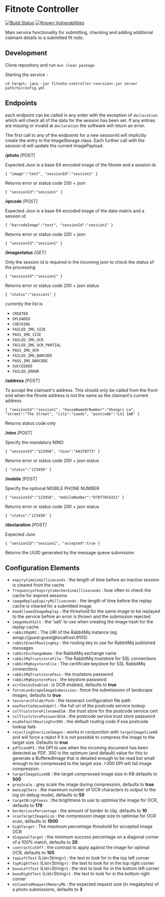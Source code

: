 # Fitnote Controller
[![Build Status](https://travis-ci.org/dwp/fitnote-controller.svg?branch=master)](https://travis-ci.org/dwp/fitnote-controller) [![Known Vulnerabilities](https://snyk.io/test/github/dwp/fitnote-controller/badge.svg)](https://snyk.io/test/github/dwp/fitnote-controller)

Main service functionality for submitting, checking and adding additional claimant details to a submitted fit note.      

## Development

Clone repository and run `mvn clean package`

Starting the service -
 
    cd target; java -jar fitnote-controller-<version>.jar server path/to/config.yml

## Endpoints

each endpoint can be called in any order with the exception of `declaration` which will check all of the data for the session has been set.  If any entries are missing or invalid at `declaration` the software will return an error.

The first call to any of the endpoints for a new sessionId will implicitly create the entry in the ImageStorage class.  Each further call with the session id will update the current ImagePayload.

**/photo** *[POST]*

Expected Json is a base 64 encoded image of the fitnote and a session id.

`{
  "image":"test",
  "sessionId":"session1"
}`

Returns error or status code 200 + json

`{
  "sessionId":"session1"
}`

**/qrcode** *[POST]*

Expected Json is a base 64 encoded image of the data-matrix and a session id

`{
  "barcodeImage":"test",
  "sessionId":"session1"
}`

Returns error or status code 200 + json

`{
  "sessionId":"session1"
}`


**/imagestatus** *[GET]*

Only the session id is required in the incoming json to check the status of the processing

`{
  "sessionId":"session1"
}`

Returns error or status code 200 + json status

`{
  "status":"session1"
}`

currently the list is

* `CREATED`
* `UPLOADED`
* `CHECKING`
* `FAILED_IMG_SIZE`
* `PASS_IMG_SIZE`
* `FAILED_IMG_OCR`
* `FAILED_IMG_OCR_PARTIAL`
* `PASS_IMG_OCR`
* `FAILED_IMG_BARCODE`
* `PASS_IMG_BARCODE`
* `SUCCEEDED`
* `FAILED_ERROR`

**/address** *[POST]*

To accept the claimant's address.  This should only be called from the front-end when the fitnote address is not the same as the claimant's current address

`{
  "sessionId":"session1",
  "houseNameOrNumber":"Shangri La",
  "street":"The Street",
  "city":"Leeds",
  "postcode":"LS1 1AB"
}`

Returns status code only


**/nino** *[POST]*

Specify the mandatory NINO

`{
  "sessionId":"123456",
  "nino":"AA370773"
}`

Returns error or status code 200 + json status

`{
  "status":"123456"
}`

**/mobile** *[POST]*

Specify the optional MOBILE PHONE NUMBER

`{
  "sessionId":"123456",
  "mobileNumber":"07877654321"
}`

Returns error or status code 200 + json status

`{
  "status":"123456"
}`


**/declaration** *[POST]*

Expected Json

`{
  "sessionId":"session1",
  "accepted":true
}`

Returns the UUID generated by the message queue submission

## Configuration Elements

* `expirytimeinmilliseconds` : the length of time before an inactive session is cleared from the cache
* `frequencyofexpirytimecheckinmilliseconds` : how often to check the cache for expired sessions
* `imageReplayExpiryMilliseconds` : the length of time before the replay cache is cleared for a submitted image
* `maxAllowedImageReplay` : the threshold for the same image to be replayed to the service before an error is thrown and the submission rejected
* `imageHashSalt` : the 'salt' to use when creating the image hash for the replay cache
* `rabbitMqURI` : The URI of the RabbitMq instance (eg. amqp://guest:guest@localhost:9105)
* `rabbitEventRoutingKey` : the routing key to use for RabbitMq published messages
* `rabbitExchangeName` : the RabbitMq exchange name
* `rabbitMqTruststoreFile` : The RabbitMq truststore for SSL connections
* `rabbitMqKeystoreFile` : The certificate keystore for SSL RabbitMq connections
* `rabbitMqTruststorePass` : the truststore password
* `rabbitMqKeystorePass` : the keystore password
* `ocrChecksEnabled` : is OCR enabled, defaults to **true**
* `forceLandscapeImageSubmission` : force the submissions of landscape images, defaults to **true**
* `tesseractFolderPath` : the tesseract configuration file path
* `easPostCodeLookUpUrl` : the full url of the postcode service lookup
* `sslTruststoreFilenameESA` : the trust store for the postcode service cert
* `sslTruststorePasswordESA` : the postcode service trust store password
* `esaDefaultRoutingForDRS` : the default routing code if esa postcode lookup fails
* `rejectingOversizeImages` : works in conjunction with `targetImageSizeKB` and will force a reject if it is not possible to compress the image to the target size.  Defaults to **true**
* `pdfScanDPI` : the DPI to use when the incoming document has been detected as PDF.  300 is the optimum (and default) value for this to generate a BufferedImage that is detailed enough to be read but small enough to be compressed to the target size.  >300 DPI will fail image compression.
* `targetImageSizeKB` : the target compressed image size in KB defaults to **500**
* `greyScale` : grey scale the image during compression, defaults to **true**
* `maxLogChars` : the maximum number of OCR characters to output to the log (in debug mode), defaults to **50**
* `targetBrightness` : the brightness to use to optimise the image for OCR, defaults to **179**
* `borderLossPercentage` : the amount of border to clip, defaults to **10**
* `scanTargetImageSize` : the compression image size to optimise for OCR scan, defaults to **1000**
* `highTarget` : The maximum percentage threshold for accepted image OCR
* `diagonalTarget` : the minimum success percentage on a diagonal corner of a 100% match, defaults to **20**
* `contrastCutOff` : the contrast to apply against the image for optimal OCR, defaults to **105**
* `topLeftText` (List\<String\>) : the text to look for in the top left corner
* `topRightText` (List\<String\>) : the text to look for in the top right corner
* `baseLeftText` (List\<String\>) : the text to look for in the bottom left corner
* `baseRightText` (List\<String\>) : the text to look for in the bottom right corner
* `estimatedRequestMemoryMb` : the expected request size (in megabytes) of a photo submissions, defaults to **3**
